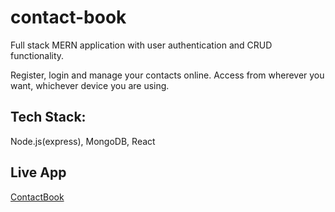 # contact-book

Full stack MERN application with user authentication and CRUD functionality.

Register, login and manage your contacts online. Access from wherever you want, whichever device you are using.

## Tech Stack:

Node.js(express),
MongoDB,
React

## Live App

[ContactBook](https://contactsbookapp.herokuapp.com/)
